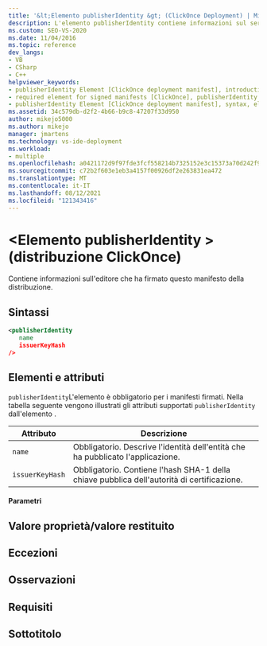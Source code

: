 ```yaml
---
title: '&lt;Elemento publisherIdentity &gt; (ClickOnce Deployment) | Microsoft Docs'
description: L'elemento publisherIdentity contiene informazioni sul server di pubblicazione che ha firmato un manifesto della distribuzione. L'elemento è obbligatorio per i manifesti firmati.
ms.custom: SEO-VS-2020
ms.date: 11/04/2016
ms.topic: reference
dev_langs:
- VB
- CSharp
- C++
helpviewer_keywords:
- publisherIdentity Element [ClickOnce deployment manifest], introduction
- required element for signed manifests [ClickOnce], publisherIdentity Element
- publisherIdentity Element [ClickOnce deployment manifest], syntax, elements, and attributes
ms.assetid: 34c579db-d2f2-4b66-b9c8-47207f33d950
author: mikejo5000
ms.author: mikejo
manager: jmartens
ms.technology: vs-ide-deployment
ms.workload:
- multiple
ms.openlocfilehash: a0421172d9f97fde3fcf558214b7325152e3c15373a70d242f9b68c013a5cc42
ms.sourcegitcommit: c72b2f603e1eb3a4157f00926df2e263831ea472
ms.translationtype: MT
ms.contentlocale: it-IT
ms.lasthandoff: 08/12/2021
ms.locfileid: "121343416"
---
```

# <a name="ltpublisheridentitygt-element-clickonce-deployment"></a>&lt;Elemento publisherIdentity &gt; (distribuzione ClickOnce)
Contiene informazioni sull'editore che ha firmato questo manifesto della distribuzione.

## <a name="syntax"></a>Sintassi

```xml
<publisherIdentity
   name
   issuerKeyHash
/>
```

## <a name="elements-and-attributes"></a>Elementi e attributi
 `publisherIdentity`L'elemento è obbligatorio per i manifesti firmati. Nella tabella seguente vengono illustrati gli attributi supportati `publisherIdentity` dall'elemento .

|Attributo|Descrizione|
|---------------|-----------------|
|`name`|Obbligatorio. Descrive l'identità dell'entità che ha pubblicato l'applicazione.|
|`issuerKeyHash`|Obbligatorio. Contiene l'hash SHA-1 della chiave pubblica dell'autorità di certificazione.|

#### <a name="parameters"></a>Parametri

## <a name="property-valuereturn-value"></a>Valore proprietà/valore restituito

## <a name="exceptions"></a>Eccezioni

## <a name="remarks"></a>Osservazioni

## <a name="requirements"></a>Requisiti

## <a name="subhead"></a>Sottotitolo